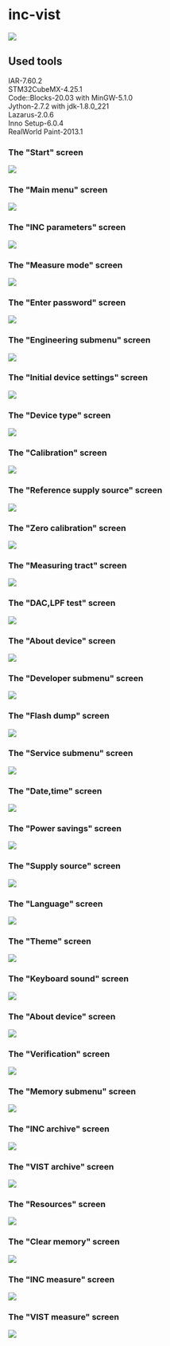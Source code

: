 # inc-vist
![](photos/photo1.jpg)

## Used tools

<p>
IAR-7.60.2<br>
STM32CubeMX-4.25.1<br>
Code::Blocks-20.03 with MinGW-5.1.0<br>
Jython-2.7.2 with jdk-1.8.0_221<br>
Lazarus-2.0.6<br>
Inno Setup-6.0.4<br>
RealWorld Paint-2013.1<br>
</p>

### The "Start" screen
![](screenshots/device/image01.png)

### The "Main menu" screen
![](screenshots/device/image02.png)

### The "INC parameters" screen
![](screenshots/device/image03.png)

### The "Measure mode" screen
![](screenshots/device/image04.png)

### The "Enter password" screen
![](screenshots/device/image05.png)

### The "Engineering submenu" screen
![](screenshots/device/image06.png)

### The "Initial device settings" screen
![](screenshots/device/image07.png)

### The "Device type" screen
![](screenshots/device/image08.png)

### The "Calibration" screen
![](screenshots/device/image09.png)

### The "Reference supply source" screen
![](screenshots/device/image10.png)

### The "Zero calibration" screen
![](screenshots/device/image11.png)

### The "Measuring tract" screen
![](screenshots/device/image12.png)

### The "DAC,LPF test" screen
![](screenshots/device/image13.png)

### The "About device" screen
![](screenshots/device/image14.png)

### The "Developer submenu" screen
![](screenshots/device/image15.png)

### The "Flash dump" screen
![](screenshots/device/image16.png)

### The "Service submenu" screen
![](screenshots/device/image17.png)

### The "Date,time" screen
![](screenshots/device/image18.png)

### The "Power savings" screen
![](screenshots/device/image19.png)

### The "Supply source" screen
![](screenshots/device/image20.png)

### The "Language" screen
![](screenshots/device/image21.png)

### The "Theme" screen
![](screenshots/device/image22.png)

### The "Keyboard sound" screen
![](screenshots/device/image23.png)

### The "About device" screen
![](screenshots/device/image24.png)

### The "Verification" screen
![](screenshots/device/image25.png)

### The "Memory submenu" screen
![](screenshots/device/image26.png)

### The "INC archive" screen
![](screenshots/device/image27.png)

### The "VIST archive" screen
![](screenshots/device/image28.png)

### The "Resources" screen
![](screenshots/device/image29.png)

### The "Clear memory" screen
![](screenshots/device/image30.png)

### The "INC measure" screen
![](screenshots/device/image31.png)

### The "VIST measure" screen
![](screenshots/device/image32.png)









